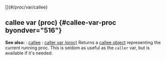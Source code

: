 []{#/proc/var/callee}
  ## callee var (proc) {#callee-var-proc byondver="516"}
  **See also:**
  :   [callee](ref/callee)
  :   [caller var (proc)](ref/proc/var/caller)
  Returns a [callee object](ref/callee) representing the current running
  proc. This is seldom as useful as the `caller` var, but is available if
  it\'s needed.